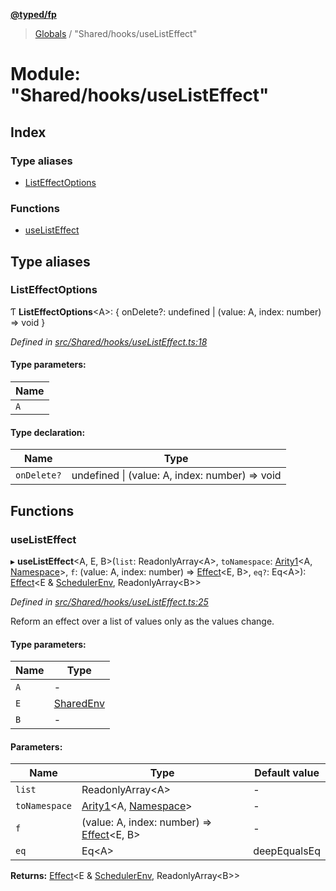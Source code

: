 **[@typed/fp](../README.md)**

> [Globals](../globals.md) / "Shared/hooks/useListEffect"

# Module: "Shared/hooks/useListEffect"

## Index

### Type aliases

* [ListEffectOptions](_shared_hooks_uselisteffect_.md#listeffectoptions)

### Functions

* [useListEffect](_shared_hooks_uselisteffect_.md#uselisteffect)

## Type aliases

### ListEffectOptions

Ƭ  **ListEffectOptions**\<A>: { onDelete?: undefined \| (value: A, index: number) => void  }

*Defined in [src/Shared/hooks/useListEffect.ts:18](https://github.com/TylorS/typed-fp/blob/8639976/src/Shared/hooks/useListEffect.ts#L18)*

#### Type parameters:

Name |
------ |
`A` |

#### Type declaration:

Name | Type |
------ | ------ |
`onDelete?` | undefined \| (value: A, index: number) => void |

## Functions

### useListEffect

▸ **useListEffect**\<A, E, B>(`list`: ReadonlyArray\<A>, `toNamespace`: [Arity1](_common_types_.md#arity1)\<A, [Namespace](_shared_core_model_namespace_.namespace.md)>, `f`: (value: A, index: number) => [Effect](_effect_effect_.effect.md)\<E, B>, `eq?`: Eq\<A>): [Effect](_effect_effect_.effect.md)\<E & [SchedulerEnv](../interfaces/_scheduler_schedulerenv_.schedulerenv.md), ReadonlyArray\<B>>

*Defined in [src/Shared/hooks/useListEffect.ts:25](https://github.com/TylorS/typed-fp/blob/8639976/src/Shared/hooks/useListEffect.ts#L25)*

Reform an effect over a list of values only as the values change.

#### Type parameters:

Name | Type |
------ | ------ |
`A` | - |
`E` | [SharedEnv](../interfaces/_shared_core_services_sharedenv_.sharedenv.md) |
`B` | - |

#### Parameters:

Name | Type | Default value |
------ | ------ | ------ |
`list` | ReadonlyArray\<A> | - |
`toNamespace` | [Arity1](_common_types_.md#arity1)\<A, [Namespace](_shared_core_model_namespace_.namespace.md)> | - |
`f` | (value: A, index: number) => [Effect](_effect_effect_.effect.md)\<E, B> | - |
`eq` | Eq\<A> | deepEqualsEq |

**Returns:** [Effect](_effect_effect_.effect.md)\<E & [SchedulerEnv](../interfaces/_scheduler_schedulerenv_.schedulerenv.md), ReadonlyArray\<B>>

